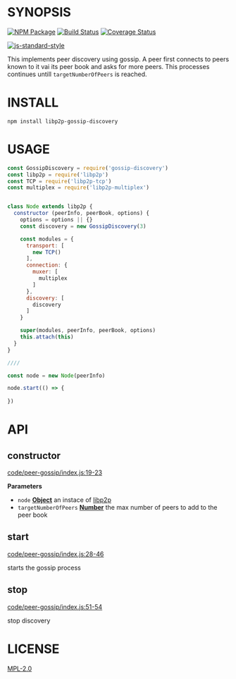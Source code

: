 # SYNOPSIS 

[![NPM Package](https://img.shields.io/npm/v/libp2p-gossip-discovery.svg?style=flat-square)](https://www.npmjs.org/package/libp2p-gossip-discovery)
[![Build Status](https://img.shields.io/travis/dfinity/js-libp2p-gossip-discovery.svg?branch=master&style=flat-square)](https://travis-ci.org/dfinity/js-libp2p-gossip-discovery)
[![Coverage Status](https://img.shields.io/coveralls/dfinity/js-libp2p-gossip-discovery.svg?style=flat-square)](https://coveralls.io/r/dfinity/js-libp2p-gossip-discovery)

[![js-standard-style](https://cdn.rawgit.com/feross/standard/master/badge.svg)](https://github.com/feross/standard)  

This implements peer discovery using gossip. A peer first connects to peers
known to it vai its peer book and asks for more peers. This processes continues
untill `targetNumberOfPeers` is reached.

# INSTALL
`npm install libp2p-gossip-discovery`

# USAGE

```javascript
const GossipDiscovery = require('gossip-discovery')
const libp2p = require('libp2p')
const TCP = require('libp2p-tcp')
const multiplex = require('libp2p-multiplex')


class Node extends libp2p {
  constructor (peerInfo, peerBook, options) {
    options = options || {}
    const discovery = new GossipDiscovery(3)

    const modules = {
      transport: [
        new TCP()
      ],
      connection: {
        muxer: [
          multiplex
        ]
      },
      discovery: [
        discovery
      ]
    }

    super(modules, peerInfo, peerBook, options)
    this.attach(this)
  }
}

////

const node = new Node(peerInfo)

node.start(() => {
  
})

```

# API
## constructor

[code/peer-gossip/index.js:19-23](https://github.com/wanderer/dot-files/blob/b814be3a626a84f10652c9f2abfdbc0de7cd5f04/code/peer-gossip/index.js#L19-L23 "Source code on GitHub")

**Parameters**

-   `node` **[Object](https://developer.mozilla.org/en-US/docs/Web/JavaScript/Reference/Global_Objects/Object)** an instace of [libp2p](https://github.com/libp2p/js-libp2p)
-   `targetNumberOfPeers` **[Number](https://developer.mozilla.org/en-US/docs/Web/JavaScript/Reference/Global_Objects/Number)** the max number of peers to add to the peer book

## start

[code/peer-gossip/index.js:28-46](https://github.com/wanderer/dot-files/blob/b814be3a626a84f10652c9f2abfdbc0de7cd5f04/code/peer-gossip/index.js#L28-L46 "Source code on GitHub")

starts the gossip process

## stop

[code/peer-gossip/index.js:51-54](https://github.com/wanderer/dot-files/blob/b814be3a626a84f10652c9f2abfdbc0de7cd5f04/code/peer-gossip/index.js#L51-L54 "Source code on GitHub")

stop discovery

# LICENSE
[MPL-2.0](https://tldrlegal.com/license/mozilla-public-license-2.0-(mpl-2))
